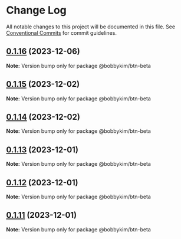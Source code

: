 # Change Log

All notable changes to this project will be documented in this file.
See [Conventional Commits](https://conventionalcommits.org) for commit guidelines.

## [0.1.16](https://github.com/bobbykim89/manguito-component-library/compare/@bobbykim/btn-beta@0.1.15...@bobbykim/btn-beta@0.1.16) (2023-12-06)

**Note:** Version bump only for package @bobbykim/btn-beta





## [0.1.15](https://github.com/bobbykim89/manguito-component-library/compare/@bobbykim/btn-beta@0.1.14...@bobbykim/btn-beta@0.1.15) (2023-12-02)

**Note:** Version bump only for package @bobbykim/btn-beta





## [0.1.14](https://github.com/bobbykim89/manguito-component-library/compare/@bobbykim/btn-beta@0.1.13...@bobbykim/btn-beta@0.1.14) (2023-12-02)

**Note:** Version bump only for package @bobbykim/btn-beta





## [0.1.13](https://github.com/bobbykim89/manguito-component-library/compare/@bobbykim/btn-beta@0.1.12...@bobbykim/btn-beta@0.1.13) (2023-12-01)

**Note:** Version bump only for package @bobbykim/btn-beta





## [0.1.12](https://github.com/bobbykim89/manguito-component-library/compare/@bobbykim/btn-beta@0.1.11...@bobbykim/btn-beta@0.1.12) (2023-12-01)

**Note:** Version bump only for package @bobbykim/btn-beta





## [0.1.11](https://github.com/bobbykim89/manguito-component-library/compare/@bobbykim/btn-beta@0.1.10...@bobbykim/btn-beta@0.1.11) (2023-12-01)

**Note:** Version bump only for package @bobbykim/btn-beta
